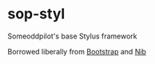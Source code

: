 sop-styl
========

Someoddpilot's base Stylus framework

Borrowed liberally from [Bootstrap](http://getbootstrap.com) and [Nib](https://github.com/tj/nib)
